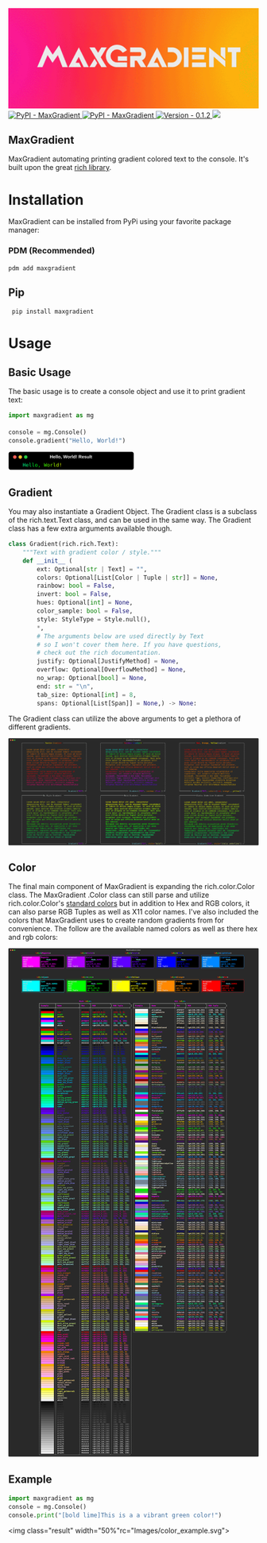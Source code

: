 <html>
    <head>
        <link href="gradient.css" rel="stylesheet">
        <title>README</title>
    </head>
    <body>
<img src="Images/MaxGradient_banner.gif" alt="MaxGradient Banner" style="zoom:200%;" />
<div class="badges">
    <a href="https://GitHub.com/maxludden/maxgradient">
        <img  class="badge" src="https://img.shields.io/badge/Python-3.9 | 3.10 | 3.11-blue?logo=python" alt="PyPI - MaxGradient">
    </a>
    <a href="https://GitHub.com/maxludden/maxgradient">
        <img  class="badge" src="https://img.shields.io/badge/PyPI-MaxGradient-blue?" alt="PyPI - MaxGradient">
    </a>
    <a href="https://GitHub.com/maxludden/maxgradient">
        <img  class="badge" src="https://img.shields.io/badge/Version-0.1.2-bbbbbb" alt="Version - 0.1.2">
    </a>
    <a href="https://pdm.fming.dev/">
        <img class="badge" src="https://camo.githubusercontent.com/acf0526fc1f541f9d980d7983ff5ab8e540cf2136206c2b5dc740f658a37fac0/68747470733a2f2f696d672e736869656c64732e696f2f62616467652f70646d2d6d616e616765642d626c756576696f6c6574">
    </a>
</div>
<h2 class="cool">MaxGradient</h2>

MaxGradient automating printing gradient colored text to the console. It's built upon the great [rich library](http://rich.readthedocs.io/en/latest/).

# Installation #

MaxGradient can be installed from PyPi using your favorite package manager:

<h3 class="pdm">PDM
    <span class="recommended"> (Recommended)</span>
</h3>

```shell
pdm add maxgradient
```

## Pip ##

```shell
 pip install maxgradient
```

# Usage #

## Basic Usage ##

The basic usage is to create a console object and use it to print gradient text:

```python
import maxgradient as mg

console = mg.Console()
console.gradient("Hello, World!")
```

<img src="Images/hello_world.svg" alt="Hello, World!" style="zoom: 25%;" />

## Gradient ##

You may also instantiate a Gradient Object. The Gradient class is a subclass of the
rich.text.Text class, and can be used in the same way. The Gradient class has a
few extra arguments available though.

```python
class Gradient(rich.rich.Text):
    """Text with gradient color / style."""
    def __init__ (
        ext: Optional[str | Text] = "",
        colors: Optional[List[Color | Tuple | str]] = None,
        rainbow: bool = False,
        invert: bool = False,
        hues: Optional[int] = None,
        color_sample: bool = False,
        style: StyleType = Style.null(),
        *,
        # The arguments below are used directly by Text
        # so I won't cover them here. If you have questions,
        # check out the rich documentation.
        justify: Optional[JustifyMethod] = None,
        overflow: Optional[OverflowMethod] = None,
        no_wrap: Optional[bool] = None,
        end: str = "\n",
        tab_size: Optional[int] = 8,
        spans: Optional[List[Span]] = None,) -> None:
```

The Gradient class can utilize the above arguments to get a plethora of different gradients.

![MaxGradient](Images/gradient_examples.svg)

## Color ##

The final main component of <span class="code-3">MaxGradient</span> is expanding the <span class="class">rich.color.Color</span> class. The <span class="code-3">MaxGradient </span>.<span class="class">Color</span> class can still parse and utilize <span class="class">rich.color.Color</span>'s <a href="https://rich.readthedocs.io/en/latest/appendix/colors.html" alt="Rich Standard Colors">standard colors</a> but in addition to Hex and RGB colors, it can also parse RGB Tuples as well as X11 color names. I've also included the colors that <span class="code-3">MaxGradient</span> uses to create random gradients from for convenience. The follow are the available named colors as well as there hex and rgb colors:

<img src="Images/available_colors.svg" >

## Example ##

```python
import maxgradient as mg
console = mg.Console()
console.print("[bold lime]This is a a vibrant green color!")

```

<img class="result" width="50%"rc="Images/color_example.svg">
</body>
